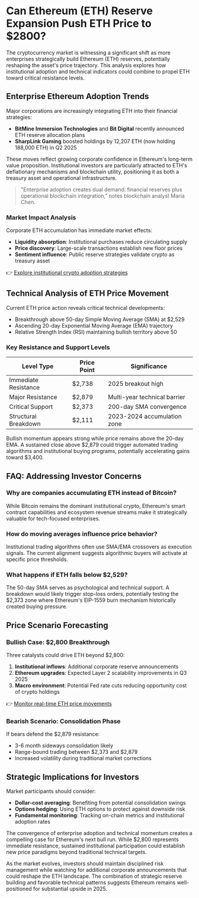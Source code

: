 # Can Ethereum (ETH) Reserve Expansion Push ETH Price to $2800?

The cryptocurrency market is witnessing a significant shift as more enterprises strategically build Ethereum (ETH) reserves, potentially reshaping the asset's price trajectory. This analysis explores how institutional adoption and technical indicators could combine to propel ETH toward critical resistance levels.

## Enterprise Ethereum Adoption Trends

Major corporations are increasingly integrating ETH into their financial strategies:
- **BitMine Immersion Technologies** and **Bit Digital** recently announced ETH reserve allocation plans
- **SharpLink Gaming** boosted holdings by 12,207 ETH (now holding 188,000 ETH) in Q2 2025

These moves reflect growing corporate confidence in Ethereum's long-term value proposition. Institutional investors are particularly attracted to ETH's deflationary mechanisms and blockchain utility, positioning it as both a treasury asset and operational infrastructure.

> "Enterprise adoption creates dual demand: financial reserves plus operational blockchain integration," notes blockchain analyst Maria Chen.

### Market Impact Analysis
Corporate ETH accumulation has immediate market effects:
- **Liquidity absorption**: Institutional purchases reduce circulating supply
- **Price discovery**: Large-scale transactions establish new floor prices
- **Sentiment influence**: Public reserve strategies validate crypto as treasury asset

👉 [Explore institutional crypto adoption strategies](https://bit.ly/okx-bonus)

## Technical Analysis of ETH Price Movement

Current ETH price action reveals critical technical developments:
- Breakthrough above 50-day Simple Moving Average (SMA) at $2,529
- Ascending 20-day Exponential Moving Average (EMA) trajectory
- Relative Strength Index (RSI) maintaining bullish territory above 50

### Key Resistance and Support Levels
| Level Type | Price Point | Significance |
|------------|-------------|--------------|
| Immediate Resistance | $2,738 | 2025 breakout high |
| Major Resistance | $2,879 | Multi-year technical barrier |
| Critical Support | $2,373 | 200-day SMA convergence |
| Structural Breakdown | $2,111 | 2023-2024 accumulation zone |

Bullish momentum appears strong while price remains above the 20-day EMA. A sustained close above $2,879 could trigger automated trading algorithms and institutional buying programs, potentially accelerating gains toward $3,400.

## FAQ: Addressing Investor Concerns

### Why are companies accumulating ETH instead of Bitcoin?
While Bitcoin remains the dominant institutional crypto, Ethereum's smart contract capabilities and ecosystem revenue streams make it strategically valuable for tech-focused enterprises.

### How do moving averages influence price behavior?
Institutional trading algorithms often use SMA/EMA crossovers as execution signals. The current alignment suggests algorithmic buyers will activate at specific price thresholds.

### What happens if ETH falls below $2,529?
The 50-day SMA serves as psychological and technical support. A breakdown would likely trigger stop-loss orders, potentially testing the $2,373 zone where Ethereum's EIP-1559 burn mechanism historically created buying pressure.

## Price Scenario Forecasting

### Bullish Case: $2,800 Breakthrough
Three catalysts could drive ETH beyond $2,800:
1. **Institutional inflows**: Additional corporate reserve announcements
2. **Ethereum upgrades**: Expected Layer 2 scalability improvements in Q3 2025
3. **Macro environment**: Potential Fed rate cuts reducing opportunity cost of crypto holdings

👉 [Monitor real-time ETH price movements](https://bit.ly/okx-bonus)

### Bearish Scenario: Consolidation Phase
If bears defend the $2,879 resistance:
- 3-6 month sideways consolidation likely
- Range-bound trading between $2,373 and $2,879
- Increased volatility during traditional market corrections

## Strategic Implications for Investors

Market participants should consider:
- **Dollar-cost averaging**: Benefiting from potential consolidation swings
- **Options hedging**: Using ETH options to protect against downside risk
- **Fundamental monitoring**: Tracking on-chain metrics and institutional adoption rates

The convergence of enterprise adoption and technical momentum creates a compelling case for Ethereum's next bull run. While $2,800 represents immediate resistance, sustained institutional participation could establish new price paradigms beyond traditional technical targets.

As the market evolves, investors should maintain disciplined risk management while watching for additional corporate announcements that could reshape the ETH landscape. The combination of strategic reserve building and favorable technical patterns suggests Ethereum remains well-positioned for substantial upside in 2025.